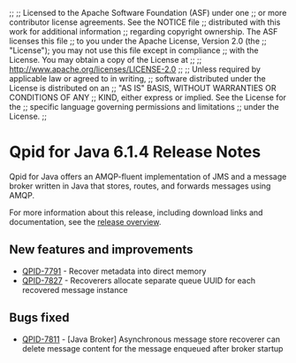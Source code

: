 ;;
;; Licensed to the Apache Software Foundation (ASF) under one
;; or more contributor license agreements.  See the NOTICE file
;; distributed with this work for additional information
;; regarding copyright ownership.  The ASF licenses this file
;; to you under the Apache License, Version 2.0 (the
;; "License"); you may not use this file except in compliance
;; with the License.  You may obtain a copy of the License at
;; 
;;   http://www.apache.org/licenses/LICENSE-2.0
;; 
;; Unless required by applicable law or agreed to in writing,
;; software distributed under the License is distributed on an
;; "AS IS" BASIS, WITHOUT WARRANTIES OR CONDITIONS OF ANY
;; KIND, either express or implied.  See the License for the
;; specific language governing permissions and limitations
;; under the License.
;;

# Qpid for Java 6.1.4 Release Notes

Qpid for Java offers an AMQP-fluent implementation of JMS and a message
broker written in Java that stores, routes, and forwards messages
using AMQP.

For more information about this release, including download links and
documentation, see the [release overview](index.html).


## New features and improvements

 - [QPID-7791](https://issues.apache.org/jira/browse/QPID-7791) - Recover metadata into direct memory
 - [QPID-7827](https://issues.apache.org/jira/browse/QPID-7827) - Recoverers allocate separate queue UUID for each recovered message instance

## Bugs fixed

 - [QPID-7811](https://issues.apache.org/jira/browse/QPID-7811) - [Java Broker] Asynchronous message store recoverer can delete message content for the message enqueued after broker startup